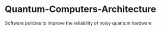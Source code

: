 # Quantum-Computers-Architecture
Software policies to improve the reliability of noisy quantum hardware
